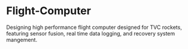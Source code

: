 # Flight-Computer

Designing high performance flight computer designed for TVC rockets, featuring sensor fusion, real time data logging, and recovery system mangement.
